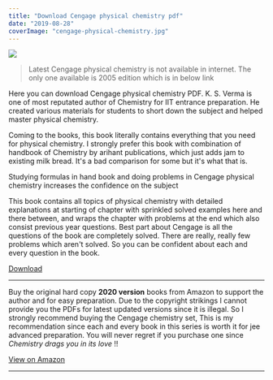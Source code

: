 ```yaml
---
title: "Download Cengage physical chemistry pdf"
date: "2019-08-28"
coverImage: "cengage-physical-chemistry.jpg"
---
```


![](/images/cengage-physical-chemistry.jpg)

> Latest Cengage physical chemistry is not available in internet. The only one available is 2005 edition which is in below link

Here you can download Cengage physical chemistry PDF. K. S. Verma is one of most reputated author of Chemistry for IIT entrance preparation. He created various materials for students to short down the subject and helped master physical chemistry.

Coming to the books, this book literally contains everything that you need for physical chemistry. I strongly prefer this book with combination of handbook of Chemistry by arihant publications, which just adds jam to existing milk bread. It's a bad comparison for some but it's what that is.

Studying formulas in hand book and doing problems in Cengage physical chemistry increases the confidence on the subject

This book contains all topics of physical chemistry with detailed explanations at starting of chapter with sprinkled solved examples here and there between, and wraps the chapter with problems at the end which also consist previous year questions. Best part about Cengage is all the questions of the book are completely solved. There are really, really few problems which aren't solved. So you can be confident about each and every question in the book.

[Download](https://drive.google.com/file/d/1T8Rl4hC9Ge8gWCHQ3NZRyFg8ea-5jukF/view?usp=drivesdk)

---

Buy the original hard copy **2020 version** books from Amazon to support the author and for easy preparation. Due to the copyright strikings I cannot provide you the PDFs for latest updated versions since it is illegal. So I strongly recommend buying the Cengage chemistry set, This is my recommendation since each and every book in this series is worth it for jee advanced preparation. You will never regret if you purchase one since _Chemistry drags you in its love_ !!

[View on Amazon](https://amzn.to/37EGyzG)

---
